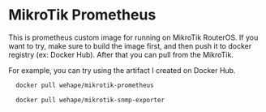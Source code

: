 # MikroTik Prometheus
This is prometheus custom image for running on MikroTik RouterOS. If you want to try, make sure to build the image first, and then push it to docker registry (ex: Docker Hub). After that you can pull from the MikroTik.

For example, you can try using the artifact I created on Docker Hub.

```bash
  docker pull wehape/mikrotik-prometheus
```

```bash
  docker pull wehape/mikrotik-snmp-exporter
```

